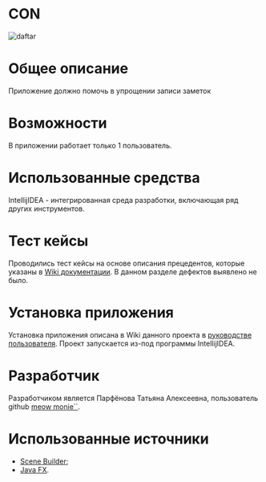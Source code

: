 
# **СON**
![daftar](https://trello.com/1/cards/646743a5c788a9f7c9ffcfb0/attachments/64749ba2d26e57476b69ff41/download/iiiii.png)  
# **Общее описание**
Приложение должно помочь в упрощении записи заметок
# **Возможности**
В приложении работает только 1 пользователь. 
# **Использованные средства**
IntellijIDEA - интегрированная среда разработки, включающая ряд других инструментов. 
# **Тест кейсы**
Проводились тест кейсы на основе описания прецедентов, которые указаны в [Wiki документации](.). В данном разделе дефектов выявлено не было.
# **Установка приложения**
Установка приложения описана в Wiki данного проекта в [руководстве пользователя](.). Проект запускается из-под программы IntellijIDEA.
# **Разработчик**
Разработчиком является Парфёнова Татьяна Алексеевна, пользователь github [meow monie``](https://github.com/kitty7x7x49).
# **Использованные источники**
- [Scene Builder](.);
- [Java FX](.).
